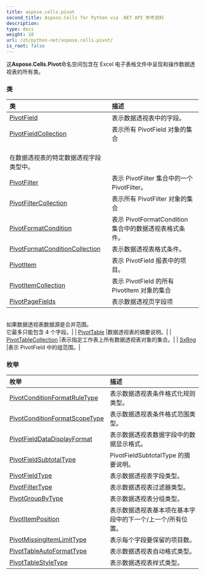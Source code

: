 ```yaml
---
title: aspose.cells.pivot
second_title: Aspose.Cells for Python via .NET API 参考资料
description:
type: docs
weight: 10
url: /zh/python-net/aspose.cells.pivot/
is_root: false
---
```

这**Aspose.Cells.Pivot**命名空间包含在 Excel 电子表格文件中呈现和操作数据透视表的所有类。

### 类
|类|描述|
| :- | :- |
| [PivotField](/cells/zh/python-net/aspose.cells.pivot/pivotfield) |表示数据透视表中的字段。|
| [PivotFieldCollection](/cells/zh/python-net/aspose.cells.pivot/pivotfieldcollection) |表示所有 PivotField 对象的集合<br/>在数据透视表的特定数据透视字段类型中。|
| [PivotFilter](/cells/zh/python-net/aspose.cells.pivot/pivotfilter) |表示 PivotFilter 集合中的一个 PivotFilter。|
| [PivotFilterCollection](/cells/zh/python-net/aspose.cells.pivot/pivotfiltercollection) |表示所有 PivotFilter 对象的集合|
| [PivotFormatCondition](/cells/zh/python-net/aspose.cells.pivot/pivotformatcondition) |表示 PivotFormatCondition 集合中的数据透视表格式条件。|
| [PivotFormatConditionCollection](/cells/zh/python-net/aspose.cells.pivot/pivotformatconditioncollection) |表示数据透视表格式条件。|
| [PivotItem](/cells/zh/python-net/aspose.cells.pivot/pivotitem) |表示 PivotField 报表中的项目。|
| [PivotItemCollection](/cells/zh/python-net/aspose.cells.pivot/pivotitemcollection) |表示 PivotField 的所有 PivotItem 对象的集合|
| [PivotPageFields](/cells/zh/python-net/aspose.cells.pivot/pivotpagefields) |表示数据透视页字段项<br/>如果数据透视表数据源是合并范围。<br/>它最多只能包含 4 个字段。|
| [PivotTable](/cells/zh/python-net/aspose.cells.pivot/pivottable) |数据透视表的摘要说明。|
| [PivotTableCollection](/cells/zh/python-net/aspose.cells.pivot/pivottablecollection) |表示指定工作表上所有数据透视表对象的集合。|
| [SxRng](/cells/zh/python-net/aspose.cells.pivot/sxrng) |表示 PivotField 中的组范围。|


### 枚举
|枚举|描述|
| :- | :- |
| [PivotConditionFormatRuleType](/cells/zh/python-net/aspose.cells.pivot/pivotconditionformatruletype) |表示数据透视表条件格式化规则类型。|
| [PivotConditionFormatScopeType](/cells/zh/python-net/aspose.cells.pivot/pivotconditionformatscopetype) |表示数据透视表条件格式范围类型。|
| [PivotFieldDataDisplayFormat](/cells/zh/python-net/aspose.cells.pivot/pivotfielddatadisplayformat) |表示数据透视表数据字段中的数据显示格式。|
| [PivotFieldSubtotalType](/cells/zh/python-net/aspose.cells.pivot/pivotfieldsubtotaltype) |PivotFieldSubtotalType 的摘要说明。|
| [PivotFieldType](/cells/zh/python-net/aspose.cells.pivot/pivotfieldtype) |表示数据透视表字段类型。|
| [PivotFilterType](/cells/zh/python-net/aspose.cells.pivot/pivotfiltertype) |表示数据透视表过滤器类型。|
| [PivotGroupByType](/cells/zh/python-net/aspose.cells.pivot/pivotgroupbytype) |表示数据透视表分组类型。|
| [PivotItemPosition](/cells/zh/python-net/aspose.cells.pivot/pivotitemposition) |表示数据透视表基本项在基本字段中的下一个/上一个/所有位置。|
| [PivotMissingItemLimitType](/cells/zh/python-net/aspose.cells.pivot/pivotmissingitemlimittype) |表示每个字段要保留的项目数。|
| [PivotTableAutoFormatType](/cells/zh/python-net/aspose.cells.pivot/pivottableautoformattype) |表示数据透视表自动格式类型。|
| [PivotTableStyleType](/cells/zh/python-net/aspose.cells.pivot/pivottablestyletype) |表示数据透视表样式类型。|


